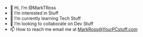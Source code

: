 - 👋 Hi, I’m @MarkTRoss
- 👀 I’m interested in Stuff
- 🌱 I’m currently learning Tech Stuff
- 💞️ I’m looking to collaborate on Dev Stuff
- 📫 How to reach me email me at MarkRoss@YourPCstuff.com

<!---
MarkTRoss/MarkTRoss is a ✨ special ✨ repository because its `README.md` (this file) appears on your GitHub profile.
You can click the Preview link to take a look at your changes.
--->

